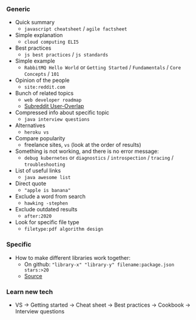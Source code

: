 ### Generic
* Quick summary
    * `javascript cheatsheet` / `agile factsheet`
* Simple explanation
    * `cloud computing ELI5`
* Best practices
    * `js best practices` / `js standards`
* Simple example
    * `RabbitMQ Hello World` or `Getting Started` / `Fundamentals` / `Core Concepts` / `101`
* Opinion of the people
    * `site:reddit.com`
* Bunch of related topics
    * `web developer roadmap`
    * [Subreddit User-Overlap](https://subredditstats.com/subreddit-user-overlaps)
* Compressed info about specific topic
    * `java interview questions` 
* Alternatives
    * `heroku vs`
* Compare popularity
    * freelance sites, `vs` (look at the order of results)
* Something is not working, and there is no error message:
    * `debug kubernetes` or `diagnostics` / `introspection` / `tracing` / `troubleshooting`
* List of useful links
    * `java awesome list`
* Direct quote
    * `"apple is banana"`
* Exclude a word from search
    * `hawking -stephen`
* Exclude outdated results
    * `after:2020`
* Look for specific file type
    * `filetype:pdf algorithm design`

### Specific
* How to make different libraries work together:
    * On github: `"library-x" "library-y" filename:package.json stars:>20`
    * [Source](https://www.reddit.com/r/webdev/comments/oc45mc/why_does_frontend_have_to_be_so_bad/)

### Learn new tech
* VS -> Getting started -> Cheat sheet -> Best practices -> Cookbook -> Interview questions
